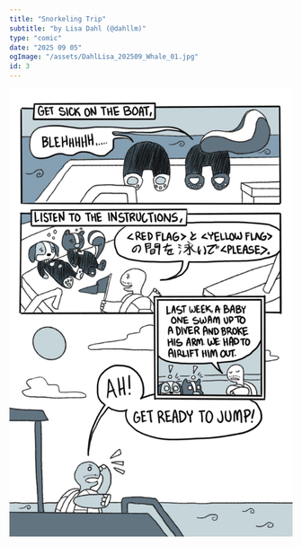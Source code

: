 ```yaml
---
title: "Snorkeling Trip"
subtitle: "by Lisa Dahl (@dahllm)"
type: "comic"
date: "2025 09 05"
ogImage: "/assets/DahlLisa_202509_Whale_01.jpg"
id: 3
---
```


![Panel2](../../../images/20250905-whalecomic/DahlLisa_202509_Whale_03.jpg)

